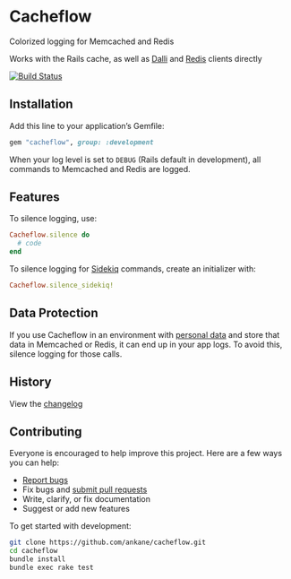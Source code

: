 # Cacheflow

Colorized logging for Memcached and Redis

Works with the Rails cache, as well as [Dalli](https://github.com/petergoldstein/dalli) and [Redis](https://github.com/redis/redis-rb) clients directly

[![Build Status](https://github.com/ankane/cacheflow/workflows/build/badge.svg?branch=master)](https://github.com/ankane/cacheflow/actions)

## Installation

Add this line to your application’s Gemfile:

```ruby
gem "cacheflow", group: :development
```

When your log level is set to `DEBUG` (Rails default in development), all commands to Memcached and Redis are logged.

## Features

To silence logging, use:

```ruby
Cacheflow.silence do
  # code
end
```

To silence logging for [Sidekiq](https://github.com/mperham/sidekiq) commands, create an initializer with:

```ruby
Cacheflow.silence_sidekiq!
```

## Data Protection

If you use Cacheflow in an environment with [personal data](https://en.wikipedia.org/wiki/Personally_identifiable_information) and store that data in Memcached or Redis, it can end up in your app logs. To avoid this, silence logging for those calls.

## History

View the [changelog](https://github.com/ankane/cacheflow/blob/master/CHANGELOG.md)

## Contributing

Everyone is encouraged to help improve this project. Here are a few ways you can help:

- [Report bugs](https://github.com/ankane/cacheflow/issues)
- Fix bugs and [submit pull requests](https://github.com/ankane/cacheflow/pulls)
- Write, clarify, or fix documentation
- Suggest or add new features

To get started with development:

```sh
git clone https://github.com/ankane/cacheflow.git
cd cacheflow
bundle install
bundle exec rake test
```
